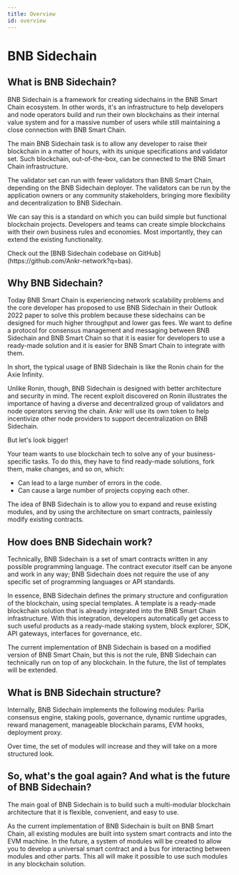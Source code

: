 ```yaml
---
title: Overview
id: overview
---
```


# BNB Sidechain

## What is BNB Sidechain?

BNB Sidechain is a framework for creating sidechains in the BNB Smart Chain ecosystem. In other words, it's an infrastructure to help developers and node operators build and run their own blockchains as their internal value system and for a massive number of users while still maintaining a close connection with BNB Smart Chain.

The main BNB Sidechain task is to allow any developer to raise their blockchain in a matter of hours, with its unique specifications and validator set. Such blockchain, out-of-the-box, can be connected to the BNB Smart Chain infrastructure.

The validator set can run with fewer validators than BNB Smart Chain, depending on the BNB Sidechain deployer. The validators can be run by the application owners or any community stakeholders, bringing more flexibility and decentralization to BNB Sidechain.  

We can say this is a standard on which you can build simple but functional blockchain projects. Developers and teams can create simple blockchains with their own business rules and economies. Most importantly, they can extend the existing functionality.

<Callout>
Check out the [BNB Sidechain codebase on GitHub](https://github.com/Ankr-network?q=bas). 
</Callout>


## Why BNB Sidechain?

Today BNB Smart Chain is experiencing network scalability problems and the core developer has proposed to use BNB Sidechain in their Outlook 2022 paper to solve this problem because these sidechains can be designed for much higher throughput and lower gas fees. We want to define a protocol for consensus management and messaging between BNB Sidechain and BNB Smart Chain so that it is easier for developers to use a ready-made solution and it is easier for BNB Smart Chain to integrate with them.

In short, the typical usage of BNB Sidechain is like the Ronin chain for the Axie Infinity.

Unlike Ronin, though, BNB Sidechain is designed with better architecture and security in mind. The recent exploit discovered on Ronin illustrates the importance of having a diverse and decentralized group of validators and node operators serving the chain. Ankr will use its own token to help incentivize other node providers to support decentralization on BNB Sidechain.

But let's look bigger!

Your team wants to use blockchain tech to solve any of your business-specific tasks. To do this, they have to find ready-made solutions, fork them, make changes, and so on, which:

* Can lead to a large number of errors in the code.
* Can cause a large number of projects copying each other.

The idea of BNB Sidechain is to allow you to expand and reuse existing modules, and by using the architecture on smart contracts, painlessly modify existing contracts. 


## How does BNB Sidechain work? 

Technically, BNB Sidechain is a set of smart contracts written in any possible programming language. The contract executor itself can be anyone and work in any way; BNB Sidechain does not require the use of any specific set of programming languages or API standards. 

In essence, BNB Sidechain defines the primary structure and configuration of the blockchain, using special templates. A template is a ready-made blockchain solution that is already integrated into the BNB Smart Chain infrastructure. With this integration, developers automatically get access to such useful products as a ready-made staking system, block explorer, SDK, API gateways, interfaces for governance, etc. 

The current implementation of BNB Sidechain is based on a modified version of BNB Smart Chain, but this is not the rule, BNB Sidechain can technically run on top of any blockchain. In the future, the list of templates will be extended.


## What is BNB Sidechain structure? 

Internally, BNB Sidechain implements the following modules: Parlia consensus engine, staking pools, governance, dynamic runtime upgrades, reward management, manageable blockchain params, EVM hooks, deployment proxy. 

Over time, the set of modules will increase and they will take on a more structured look. 

## So, what's the goal again? And what is the future of BNB Sidechain?

The main goal of BNB Sidechain is to build such a multi-modular blockchain architecture that it is flexible, convenient, and easy to use.

As the current implementation of BNB Sidechain is built on BNB Smart Chain, all existing modules are built into system smart contracts and into the EVM machine. In the future, a system of modules will be created to allow you to develop a universal smart contract and a bus for interacting between modules and other parts. This all will make it possible to use such modules in any blockchain solution.